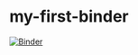 # my-first-binder
[![Binder](https://mybinder.org/badge_logo.svg)](https://mybinder.org/v2/gh/lindafengsf/my-first-binder/HEAD)
